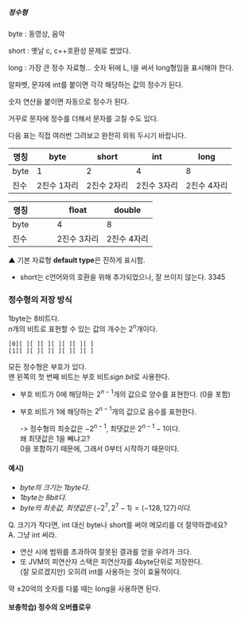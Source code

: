 ##### 정수형  


byte : 동영상, 음악

short : 옛날 c, c++호환성 문제로 썼었다.

long : 가장 큰 정수 자료형... 숫자 뒤에 L, l을 써서 long형임을 표시해야 한다.

알파벳, 문자에 int를 붙이면 각각 해당하는 값의 정수가 된다.

숫자 연산을 붙이면 자동으로 정수가 된다.

거꾸로 문자에 정수를 더해서 문자를 고칠 수도 있다.


다음 표는 직접 여러번 그려보고 완전히 외워 두시기 바랍니다.



|명칭|byte|short|**int**|long|
|--|--|--|--|--|
|byte|1|2|4|8|
|진수|2진수 1자리|2진수 2자리|2진수 3자리|2진수 4자리|

|명칭|||float|double|
|--|--|--|--|--|
|byte|&nbsp;|&nbsp;|4|8|
|진수|&nbsp;|&nbsp;|2진수 3자리|2진수 4자리|

▲ 기본 자료형 **default type**은 진하게 표시함.

- short는 c언어와의 호환을 위해 추가되었으나, 잘 쓰이지 않는다.
3345
&nbsp;  
### 정수형의 저장 방식
1byte는 8비트다.  
$n$개의 비트로 표현할 수 있는 값의 개수는 $2^n$개이다.  

```
[0][ ][ ][ ][ ][ ][ ][ ]  
[1][ ][ ][ ][ ][ ][ ][ ]
```

모든 정수형은 부호가 있다.   
맨 왼쪽의 첫 번째 비트는 부호 비트*sign bit*로 사용한다.   

- 부호 비트가 0에 해당하는 $2^{n-1}$개의 값으로 양수를 표현한다. (0을 포함)
- 부호 비트가 1에 해당하는 $2^{n-1}$개의 값으로 음수를 표현한다.

	-> 정수형의 최솟값은 $- 2^{n-1}$, 최댓값은 $2^{n-1}-1$이다.  
	왜 최댓값은 1을 빼냐고?   
	0을 포함하기 때문에, 그래서 0부터 시작하기 때문이다.


#### 예시)
- *byte의 크기는 1byte다.*
- *1byte는 8bit다.*
- *byte의 최솟값, 최댓값은* $(-2^7, 2^7-1) = (-128, 127)$*이다.*
&nbsp;  

Q. 크기가 작다면, int 대신 byte나 short를 써야 메모리를 더 절약하겠네요?  
A. 그냥 int 써라. 
- 연산 시에 범위를 초과하여 잘못된 결과를 얻을 우려가 크다.  
- 또 JVM의 피연산자 스택은 피연산자를 4byte단위로 저장한다.  
(잘 모르겠지만) 오히려 int를 사용하는 것이 효율적이다.

약 ±20억의 숫자를 다룰 때는 long을 사용하면 된다.  
&nbsp;  
**보충학습) 정수의 오버플로우**